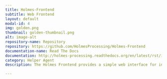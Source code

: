 ```yaml
---
title: Holmes-Frontend
subtitle: Web Frontend 
layout: default
modal-id: 4
img: golden.png
thumbnail: golden-thumbnail.png
alt: image-alt
repository-name: Repository
repository: https://github.com/HolmesProcessing/Holmes-Frontend
documentation-name: Read The Docs
documentation: http://holmes-processing.readthedocs.org/en/latest/rst/installation/index.html
category: Helper Agent
description: The Holmes Frontend provides a simple web interface for interacting with the Holmes system. This is currently under heavy development and will be released shortly. 

---
```

